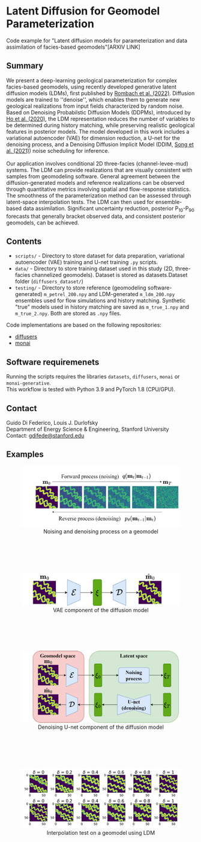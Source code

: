 # Latent Diffusion for Geomodel Parameterization

Code example for "Latent diffusion models for parameterization and data assimilation of facies-based geomodels"[ARXIV LINK]

## Summary
We present a deep-learning geological parameterization for complex facies-based geomodels, using recently developed generative latent diffusion models (LDMs), first published by [Rombach et al. (2022)](https://arxiv.org/abs/2112.10752). Diffusion models are trained to ''denoise'', which enables them to generate new geological realizations from input fields characterized by random noise. Based on Denoising Probabilstic Diffusion Models (DDPMs), introduced by [Ho et al. (2020)](https://arxiv.org/abs/2006.11239), the LDM representation reduces the number of variables to be determined during history matching, while preserving realistic geological features in posterior models. The model developed in this work includes a variational autoencoder (VAE) for dimension reduction, a U-net for the denoising process, and a Denoising Diffusion Implicit Model (DDIM, [Song et al. (2021)](https://arxiv.org/abs/2010.02502)) noise scheduling for inference.
\
\
Our application involves conditional 2D three-facies (channel-levee-mud) systems. The LDM can provide realizations that are visually consistent with samples from geomodeling software. General agreement between the diffusion-generated models and reference realizations can be observed through quantitative metrics involving spatial and flow-response statistics. The smoothness of the parameterization method can be assessed through latent-space interpolation tests. The LDM can then used for ensemble-based data assimilation. Significant uncertainty reduction, posterior P<sub>10</sub>-P<sub>90</sub> forecasts that generally bracket observed data, and consistent posterior geomodels, can be achieved.

## Contents
- `scripts/` - Directory to store dataset for data preparation, variational autoencoder (VAE) training and U-net training `.py` scripts.
- `data/` - Directory to store training dataset used in this study (2D, three-facies channelized geomodels). Dataset is stored as datasets.Dataset folder (`diffusers_dataset/`) 
- `testing/` - Directory to store reference (geomodeling software-generated) `m_petrel_200.npy` and LDM-generated `m_ldm_200.npy` ensembles used for flow simulations and history matching. Synthetic "true" models used in history matching are saved as `m_true_1.npy` and `m_true_2.npy`. Both are stored as `.npy` files.

Code implementations are based on the following repositories:
- [diffusers](https://github.com/huggingface/diffusers/)
- [monai](https://github.com/Project-MONAI/tutorials/tree/main/generative)

## Software requiremenets
Running the scripts requires the libraries `datasets`,  `diffusers`,  `monai` or  `monai-generative`.
\
This workflow is tested with Python 3.9 and PyTorch 1.8 (CPU/GPU).

## Contact
Guido Di Federico, Louis J. Durlofsky  
Department of Energy Science & Engineering, Stanford University 
\
Contact: gdifede@stanford.edu

## Examples
<figure style="text-align: center; margin-bottom: 100px;">
  <img src="./pics/noising.drawio.jpg?raw=true" alt="Alt text" title="Title" width="500"/>
  <figcaption>Noising and denoising process on a geomodel</figcaption>
</figure>

<figure style="text-align: center; margin-bottom: 100px;">
  <img src="./pics/vae.drawio.jpg?raw=true" alt="Alt text" title="Title" width="500"/>
  <figcaption>VAE component of the diffusion model</figcaption>
</figure>

<figure style="text-align: center; margin-bottom: 100px;">
  <img src="./pics/ecmor_ldm.drawio.jpg?raw=true" alt="Alt text" title="Title" width="500"/>
  <figcaption>Denoising U-net component of the diffusion model</figcaption>
</figure>

<figure style="text-align: center; margin-bottom: 100px;">
  <img src="./pics/interpolation.jpg?raw=true" alt="Alt text" title="Title" width="500"/>
  <figcaption>Interpolation test on a geomodel using LDM</figcaption>
</figure>


